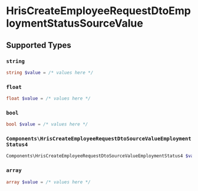 # HrisCreateEmployeeRequestDtoEmploymentStatusSourceValue


## Supported Types

### `string`

```php
string $value = /* values here */
```

### `float`

```php
float $value = /* values here */
```

### `bool`

```php
bool $value = /* values here */
```

### `Components\HrisCreateEmployeeRequestDtoSourceValueEmploymentStatus4`

```php
Components\HrisCreateEmployeeRequestDtoSourceValueEmploymentStatus4 $value = /* values here */
```

### `array`

```php
array $value = /* values here */
```


